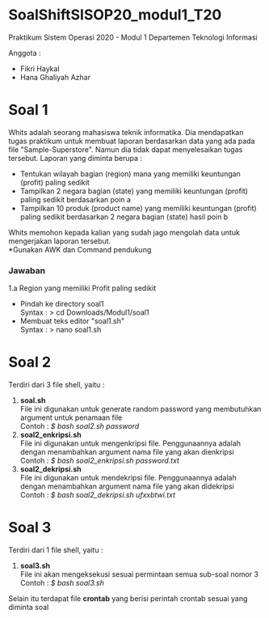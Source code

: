 # SoalShiftSISOP20_modul1_T20
Praktikum Sistem Operasi 2020 - Modul 1
Departemen Teknologi Informasi

Anggota :
- Fikri Haykal
- Hana Ghaliyah Azhar


# Soal 1
Whits adalah seorang mahasiswa teknik informatika. Dia mendapatkan tugas praktikum untuk membuat laporan berdasarkan data yang ada pada file "Sample-Superstore". Namun dia tidak dapat menyelesaikan tugas tersebut. Laporan yang diminta berupa : <br />
- Tentukan wilayah bagian (region) mana yang memiliki keuntungan (profit) paling sedikit <br />
- Tampilkan 2 negara bagian (state) yang memiliki keuntungan (profit) paling sedikit berdasarkan poin a <br />
- Tampilkan 10 produk (product name) yang memiliki keuntungan (profit) paling sedikit berdasarkan 2 negara bagian (state) hasil poin b <br />

Whits memohon kepada kalian yang sudah jago mengolah data untuk mengerjakan laporan tersebut. <br />
*Gunakan AWK dan Command pendukung <br />

### Jawaban
1.a Region yang memiliki Profit paling sedikit
- Pindah ke directory soal1 <br />
  Syntax : > cd Downloads/Modul1/soal1
- Membuat teks editor "soal1.sh" <br />
  Syntax : > nano soal1.sh



# Soal 2
Terdiri dari 3 file shell, yaitu :
1. <b>soal.sh</b><br />
   File ini digunakan untuk generate random password yang membutuhkan argument untuk penamaan file<br />
   Contoh : <i>$</b> bash soal2.sh password</i>
2. <b>soal2_enkripsi.sh</b><br />
   File ini digunakan untuk mengenkripsi file. Penggunaannya adalah dengan menambahkan argument nama file yang akan dienkripsi<br />
   Contoh : <i>$</b> bash soal2_enkripsi.sh password.txt</i>
3. <b>soal2_dekripsi.sh</b><br />
   File ini digunakan untuk mendekripsi file. Penggunaannya adalah dengan menambahkan argument nama file yang akan didekripsi<br />
   Contoh : <i>$</b> bash soal2_dekripsi.sh ufxxbtwi.txt</i>
   


# Soal 3
Terdiri dari 1 file shell, yaitu :
1. <b>soal3.sh</b><br />
   File ini akan mengeksekusi sesuai permintaan semua sub-soal nomor 3<br />
   Contoh : <i>$</b> bash soal3.sh</i>
   
Selain itu terdapat file <b>crontab</b> yang berisi perintah crontab sesuai yang diminta soal
